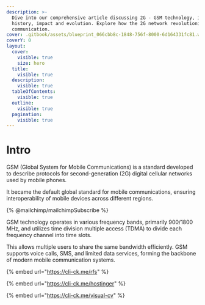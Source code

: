 ```yaml
---
description: >-
  Dive into our comprehensive article discussing 2G - GSM technology, its
  history, impact and evolution. Explore how the 2G network revolutionized
  communication.
cover: .gitbook/assets/blueprint_066cbb8c-1848-756f-8000-6d164331fc81.webp
coverY: 0
layout:
  cover:
    visible: true
    size: hero
  title:
    visible: true
  description:
    visible: true
  tableOfContents:
    visible: true
  outline:
    visible: true
  pagination:
    visible: true
---
```


# Intro

GSM (Global System for Mobile Communications) is a standard developed to describe protocols for second-generation (2G) digital cellular networks used by mobile phones.

It became the default global standard for mobile communications, ensuring interoperability of mobile devices across different regions.&#x20;

{% @mailchimp/mailchimpSubscribe %}



GSM technology operates in various frequency bands, primarily 900/1800 MHz, and utilizes time division multiple access (TDMA) to divide each frequency channel into time slots.&#x20;

This allows multiple users to share the same bandwidth efficiently. GSM supports voice calls, SMS, and limited data services, forming the backbone of modern mobile communication systems.

{% embed url="https://cli-ck.me/rfs" %}

{% embed url="https://cli-ck.me/hostinger" %}

{% embed url="https://cli-ck.me/visual-cv" %}
